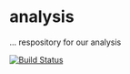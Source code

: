 # analysis

... respository for our analysis

[![Build Status](https://travis-ci.org/robustzurcher/analysis.svg?branch=master)](https://travis-ci.org/robustzurcher/analysis)

